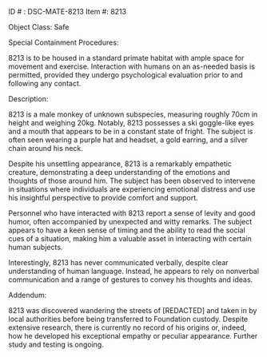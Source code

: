 ID # : DSC-MATE-8213
Item #: 8213

Object Class: Safe

Special Containment Procedures:

8213 is to be housed in a standard primate habitat with ample space for movement and exercise. Interaction with humans on an as-needed basis is permitted, provided they undergo psychological evaluation prior to and following any contact.

Description:

8213 is a male monkey of unknown subspecies, measuring roughly 70cm in height and weighing 20kg. Notably, 8213 possesses a ski goggle-like eyes and a mouth that appears to be in a constant state of fright. The subject is often seen wearing a purple hat and headset, a gold earring, and a silver chain around his neck.

Despite his unsettling appearance, 8213 is a remarkably empathetic creature, demonstrating a deep understanding of the emotions and thoughts of those around him. The subject has been observed to intervene in situations where individuals are experiencing emotional distress and use his insightful perspective to provide comfort and support.

Personnel who have interacted with 8213 report a sense of levity and good humor, often accompanied by unexpected and witty remarks. The subject appears to have a keen sense of timing and the ability to read the social cues of a situation, making him a valuable asset in interacting with certain human subjects.

Interestingly, 8213 has never communicated verbally, despite clear understanding of human language. Instead, he appears to rely on nonverbal communication and a range of gestures to convey his thoughts and ideas.

Addendum:

8213 was discovered wandering the streets of [REDACTED] and taken in by local authorities before being transferred to Foundation custody. Despite extensive research, there is currently no record of his origins or, indeed, how he developed his exceptional empathy or peculiar appearance. Further study and testing is ongoing.
